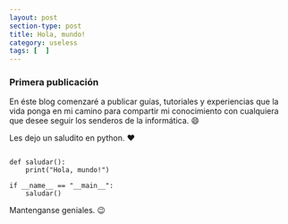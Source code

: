 ```yaml
---
layout: post
section-type: post
title: Hola, mundo!
category: useless
tags: [  ]
---
```


### Primera publicación

En éste blog comenzaré a publicar guías, tutoriales y experiencias que la vida ponga en mi camino para compartir mi conocimiento con cualquiera que desee seguir los senderos de la informática. :smile:

Les dejo un saludito en python. :heart:

<pre><code data-trim class="python">
def saludar():
    print("Hola, mundo!")

if __name__ == "__main__":
    saludar() 
</code></pre>

Mantenganse geniales. :wink:

